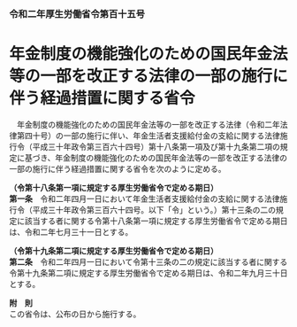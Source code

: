 ### 令和二年厚生労働省令第百十五号  
# 年金制度の機能強化のための国民年金法等の一部を改正する法律の一部の施行に伴う経過措置に関する省令  
　年金制度の機能強化のための国民年金法等の一部を改正する法律（令和二年法律第四十号）の一部の施行に伴い、年金生活者支援給付金の支給に関する法律施行令（平成三十年政令第三百六十四号）第十八条第一項及び第十九条第二項の規定に基づき、年金制度の機能強化のための国民年金法等の一部を改正する法律の一部の施行に伴う経過措置に関する省令を次のように定める。  
  
**（令第十八条第一項に規定する厚生労働省令で定める期日）**  
**第一条**　令和二年四月一日において年金生活者支援給付金の支給に関する法律施行令（平成三十年政令第三百六十四号。以下「令」という。）第十三条の二の規定に該当する者に関する令第十八条第一項に規定する厚生労働省令で定める期日は、令和二年七月三十一日とする。  
  
**（令第十九条第二項に規定する厚生労働省令で定める期日）**  
**第二条**　令和二年四月一日において令第十三条の二の規定に該当する者に関する令第十九条第二項に規定する厚生労働省令で定める期日は、令和二年九月三十日とする。  
  
**附　則**  
この省令は、公布の日から施行する。  
  
